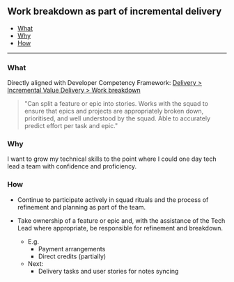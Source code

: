 ## Work breakdown as part of incremental delivery

<!--toc:start-->
  - [What](#what)
  - [Why](#why)
  - [How](#how)
<!--toc:end-->

---

### What

Directly aligned with Developer Competency Framework: [Delivery > Incremental Value Delivery > Work breakdown](https://docs.google.com/spreadsheets/d/1pMblIV0WGZZc8M6QzqUfnteK5qFGlCpjRUIlf0ArWb8/edit#gid=75453062&range=D58:D59)

> "Can split a feature or epic into stories. Works with the squad to ensure that epics and projects are appropriately broken down, prioritised, and well understood by the squad. Able to accurately predict effort per task and epic."

### Why

I want to grow my technical skills to the point where I could one day tech lead a team with confidence and proficiency.

### How

  - Continue to participate actively in squad rituals and the process of refinement and planning as part of the team.

  - Take ownership of a feature or epic and, with the assistance of the Tech Lead where appropriate, be responsible for refinement and breakdown.
    - E.g.
      - Payment arrangements
      - Direct credits (partially)
    - Next:
      - Delivery tasks and user stories for notes syncing
